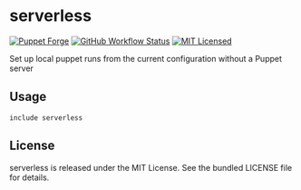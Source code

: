serverless
==============

[![Puppet Forge](https://img.shields.io/puppetforge/v/halyard/serverless.svg)](https://forge.puppetlabs.com/halyard/serverless)
[![GitHub Workflow Status](https://img.shields.io/github/workflow/status/halyard/puppet-serverless/Build)](https://github.com/halyard/puppet-serverless/actions)
[![MIT Licensed](https://img.shields.io/badge/license-MIT-green.svg)](https://tldrlegal.com/license/mit-license)

Set up local puppet runs from the current configuration without a Puppet server

## Usage

```puppet
include serverless
```

## License

serverless is released under the MIT License. See the bundled LICENSE file for details.

